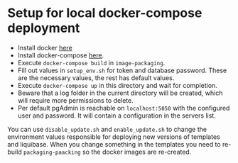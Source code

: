 # Setup for local docker-compose deployment

* Install docker [here](https://docs.docker.com/get-docker/)
* Install docker-compose [here](https://docs.docker.com/compose/install/).
* Execute `docker-compose build` in `image-packaging`.
* Fill out values in `setup_env.sh` for token and database password. These are the necessary values, the rest has default values.
* Execute `docker-compose up` in this directory and wait for completion.
* Beware that a log folder in the current directory will be created, which will require more permissions to delete.
* Per default pgAdmin is reachable on `localhost:5050` with the configured user and password. It will contain a configuration in the servers list.

You can use `disable_update.sh` and `enable_update.sh` to change the environment values responsible for deploying new versions of templates and liquibase.
When you change something in the templates you need to re-build `packaging-paacking` so the docker images are re-created.
